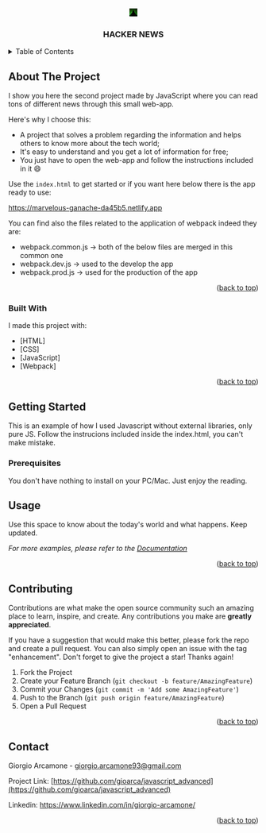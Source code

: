 <a name="readme-top"></a>

<!-- PROJECT LOGO -->
<br />
<div align="center">
  <a href="https://github.com/gioarca/javascript_advanced">
    <img src="ASSETS/IMG/favicon-16x16.png" alt="Logo" width="16" height="16">
  </a>
  <h3 align="center">HACKER NEWS</h3>
</div>


<!-- TABLE OF CONTENTS -->
<details>
  <summary>Table of Contents</summary>
  <ol>
    <li>
      <a href="#about-the-project">About The Project</a>
      <ul>
        <li><a href="#built-with">Built With</a></li>
      </ul>
    </li>
    <li>
      <a href="#getting-started">Getting Started</a>
      <ul>
        <li><a href="#prerequisites">Prerequisites</a></li>
      </ul>
    </li>
    <li><a href="#usage">Usage</a></li>
    <li><a href="#contributing">Contributing</a></li>
    <li><a href="#contact">Contact</a></li>
  </ol>
</details>



<!-- ABOUT THE PROJECT -->
## About The Project

I show you here the second project made by JavaScript where you can read tons of different news through this small web-app.

Here's why I choose this:
* A project that solves a problem regarding the information and helps others to know more about the tech world;
* It's easy to understand and you get a lot of information for free;
* You just have to open the web-app and follow the instructions included in it :smile:

Use the `index.html` to get started or if you want here below there is the app ready to use:

<a href="https://marvelous-ganache-da45b5.netlify.app" target="_blank">https://marvelous-ganache-da45b5.netlify.app</a>

You can find also the files related to the application of webpack indeed they are:
- webpack.common.js -> both of the below files are merged in this common one
- webpack.dev.js  -> used to the develop the app
- webpack.prod.js -> used for the production of the app

<p align="right">(<a href="#readme-top">back to top</a>)</p>


### Built With

I made this project with:

* [HTML]
* [CSS]
* [JavaScript]
* [Webpack]

<p align="right">(<a href="#readme-top">back to top</a>)</p>



<!-- GETTING STARTED -->
## Getting Started

This is an example of how I used Javascript without external libraries, only pure JS.
Follow the instrucions included inside the index.html, you can't make mistake.

### Prerequisites

You don't have nothing to install on your PC/Mac. Just enjoy the reading.



<!-- USAGE EXAMPLES -->
## Usage

Use this space to know about the today's world and what happens. Keep updated.

_For more examples, please refer to the [Documentation](https://github.com/HackerNews/API)_

<p align="right">(<a href="#readme-top">back to top</a>)</p>




<!-- CONTRIBUTING -->
## Contributing

Contributions are what make the open source community such an amazing place to learn, inspire, and create. Any contributions you make are **greatly appreciated**.

If you have a suggestion that would make this better, please fork the repo and create a pull request. You can also simply open an issue with the tag "enhancement".
Don't forget to give the project a star! Thanks again!

1. Fork the Project
2. Create your Feature Branch (`git checkout -b feature/AmazingFeature`)
3. Commit your Changes (`git commit -m 'Add some AmazingFeature'`)
4. Push to the Branch (`git push origin feature/AmazingFeature`)
5. Open a Pull Request

<p align="right">(<a href="#readme-top">back to top</a>)</p>


<!-- CONTACT -->
## Contact

Giorgio Arcamone - giorgio.arcamone93@gmail.com

Project Link: [https://github.com/gioarca/javascript_advanced](https://github.com/gioarca/javascript_advanced)

Linkedin: https://www.linkedin.com/in/giorgio-arcamone/

<p align="right">(<a href="#readme-top">back to top</a>)</p>